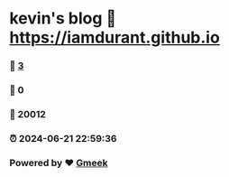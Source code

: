# kevin's blog :link: https://iamdurant.github.io 
### :page_facing_up: [3](https://iamdurant.github.io/tag.html) 
### :speech_balloon: 0 
### :hibiscus: 20012 
### :alarm_clock: 2024-06-21 22:59:36 
### Powered by :heart: [Gmeek](https://github.com/Meekdai/Gmeek)
